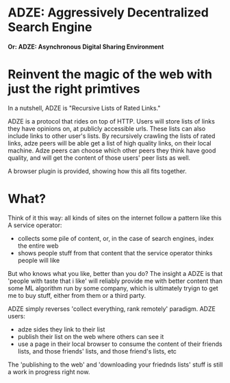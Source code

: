 # ADZE: Aggressively Decentralized Search Engine
#### Or: ADZE: Asynchronous Digital Sharing Environment

# Reinvent the magic of the web with just the right primtives

In a nutshell, ADZE is "Recursive Lists of Rated Links."

ADZE is a protocol that rides on top of HTTP. Users will store lists of links they have opinions on, at publicly accessible urls. These lists can also include links to other user's lists.   By recursively crawling the lists of rated links, adze peers will be able get a list of high quality links, on their local machine.  Adze peers can choose which other peers they think have good quality, and will get the content of those users' peer lists as well.

A browser plugin is provided, showing how this all fits together.


# What?

Think of it this way: all kinds of sites on the internet follow a pattern like this
A service operator:
* collects some pile of content,  or, in the case of search engines, index the entire web
* shows people stuff from that content that the service operator thinks people will like

But who knows what you like, better than you do? The insight a ADZE is that 'people with taste that i like' will reliably provide me with better content than some ML algorithm run by some company, which is ultimately tryign to get me to buy stuff, either from them or a third party.

ADZE simply reverses 'collect everything, rank remotely' paradigm. ADZE users:

* adze sides they link to their list
* publish their list on the web where others can see it
* use a page in their local browser to consume the content of their friends lists, and those friends' lists, and those friend's lists, etc

The 'publishing to the web' and 'downloading your friednds lists' stuff is still a work in progress right now.
